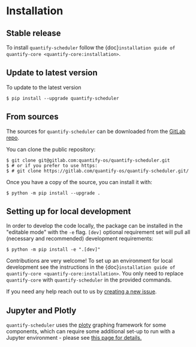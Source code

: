 ```{highlight} shell
```

# Installation

## Stable release

To install `quantify-scheduler` follow the {doc}`installation guide of quantify-core <quantify-core:installation>`.

## Update to latest version

To update to the latest version

```console
$ pip install --upgrade quantify-scheduler
```

## From sources

The sources for `quantify-scheduler` can be downloaded from the [GitLab repo](https://gitlab.com/quantify-os/quantify-scheduler).

You can clone the public repository:

```console
$ git clone git@gitlab.com:quantify-os/quantify-scheduler.git
$ # or if you prefer to use https:
$ # git clone https://gitlab.com/quantify-os/quantify-scheduler.git/
```

Once you have a copy of the source, you can install it with:

```console
$ python -m pip install --upgrade .
```

## Setting up for local development

In order to develop the code locally, the package can be installed in the "editable mode" with the `-e` flag. `[dev]` optional requirement set will pull all (necessary and recommended) development requirements:

```console
$ python -m pip install -e ".[dev]"
```

Contributions are very welcome! To set up an environment for local development see the instructions in the {doc}`installation guide of quantify-core <quantify-core:installation>`. You only need to replace `quantify-core` with `quantify-scheduler` in the provided commands.

If you need any help reach out to us by [creating a new issue](https://gitlab.com/quantify-os/quantify-scheduler/-/issues).

## Jupyter and Plotly

`quantify-scheduler` uses the [ploty] graphing framework for some components, which can require some additional set-up
to run with a Jupyter environment - please see [this page for details.]

[ploty]: https://plotly.com/
[this page for details.]: https://plotly.com/python/getting-started/
